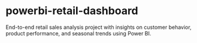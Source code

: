 # powerbi-retail-dashboard
End-to-end retail sales analysis project with insights on customer behavior, product performance, and seasonal trends using Power BI.
